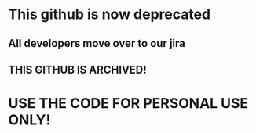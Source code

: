 # This github is now deprecated
## All developers move over to our jira
## THIS GITHUB IS ARCHIVED!
# USE THE CODE FOR PERSONAL USE ONLY!
